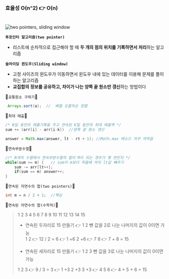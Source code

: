 ### 효율성 O(n^2) 👉 O(n) </br></br>

![two pointers, sliding window](https://velog.velcdn.com/images/iberis/post/6fc5e78d-ca22-4f96-ac48-1328ef03981f/image.jpg)

**`투포인터 알고리즘(two pointer)`**  </br>
- 리스트에 순차적으로 접근해야 할 때 **두 개의 점의 위치를 기록하면서 처리**하는 알고리즘 </br>

**`슬라이딩 윈도우(Sliding window)`** </br>
- 고정 사이즈의 윈도우가 이동하면서 윈도우 내에 있는 데이터를 이용해 문제를 풀이하는 알고리즘</br>
- **교집합의 정보를 공유하고, 차이가 나는 양쪽 끝 원소만 갱신**하는 방법이다 </br>

🐰`공통원소 구하기`🐰 
```java
 Arrays.sort(a);  //  배열 오름차순 정렬
 ```

🐰`최대 매출`🐰 
```java
/* N일 동안의 매출기록을 주고 연속된 K일 동안의 최대 매출액 */ 
sum += (arr[i] - arr[i-k])  //양쪽 끝 원소 갱신 

answer = Math.max(answer, lt - rt + 1); //Math.max 메소드 자꾸 까먹음
```

🐰`연속부분수열`🐰
```java
//* N개의 수열에서 연속부분수열의 합이 M이 되는 경우가 몇 번인지 */
while(sum >= m) {   // sum이 m보다 작을때 까지 lt값 뺴주기
    sum -= arr[lt++];
    if(sum == m) answer++;
}
```

🐰`연속된 자연수의 합(two pointers)`🐰
```java
int m = n / 2 + 1;  //핵심 
```

🐰`연속된 자연수의 합(수학적)`🐰
>1 2 3 4 5 6 7 8 9 10 11 12 13 14 15</br>
>
> - 연속된 두자리로 15 만들기 👉 1 2 뺸 값을 2로 나눈 나머지의 값이 0이면 가능</br>
>  1 2  👉   12 / 2 = 6   👉 1 +6  2 +6  👉 7 8 👉 7 + 8 = 15</br>
>
> - 연속된 세자리로 15 만들기 👉 1 2 3 뺀 값을 3로 나눈 나머지의 값이 0이면 가능</br>
>
>  1 2 3 👉 9 / 3 = 3   👉 1 +3  2 +3  3 +3 👉 4 5 6 👉 4 + 5 + 6 = 15</br>